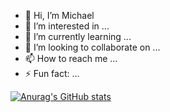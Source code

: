 - 👋 Hi, I’m Michael
- 👀 I’m interested in ...
- 🌱 I’m currently learning ...
- 💞️ I’m looking to collaborate on ...
- 📫 How to reach me ...
- ⚡ Fun fact: ...


[![Anurag's GitHub stats](https://github-readme-stats.vercel.app/api?username=Mickeldeath&show_icons=true&theme=dark)](https://github.com/anuraghazra/github-readme-stats)
<!---
Mickeldeath/Mickeldeath is a ✨ special ✨ repository because its `README.md` (this file) appears on your GitHub profile.
You can click the Preview link to take a look at your changes.
--->
